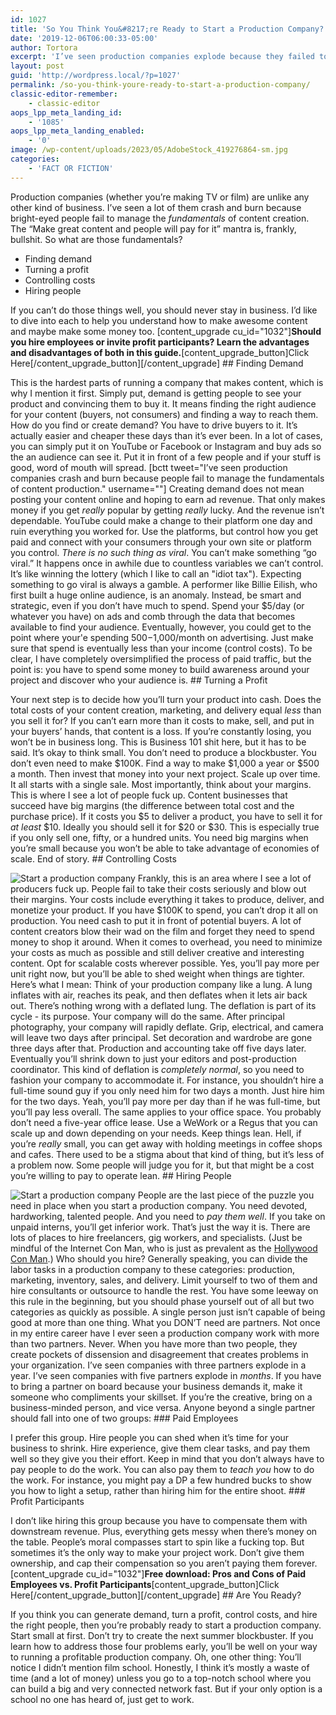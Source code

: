 ```yaml
---
id: 1027
title: 'So You Think You&#8217;re Ready to Start a Production Company?'
date: '2019-12-06T06:00:33-05:00'
author: Tortora
excerpt: 'I’ve seen production companies explode because they failed to manage the fundamentals of content production. Let’s go over those fundamentals. '
layout: post
guid: 'http://wordpress.local/?p=1027'
permalink: /so-you-think-youre-ready-to-start-a-production-company/
classic-editor-remember:
    - classic-editor
aops_lpp_meta_landing_id:
    - '1085'
aops_lpp_meta_landing_enabled:
    - '0'
image: /wp-content/uploads/2023/05/AdobeStock_419276864-sm.jpg
categories:
    - 'FACT OR FICTION'
---
```


Production companies (whether you’re making TV or film) are unlike any other kind of business. I’ve seen a lot of them crash and burn because bright-eyed people fail to manage the *fundamentals* of content creation. The “Make great content and people will pay for it” mantra is, frankly, bullshit. So what are those fundamentals?

- Finding demand
- Turning a profit
- Controlling costs
- Hiring people
 
 If you can’t do those things well, you should never stay in business. I’d like to dive into each to help you understand how to make awesome content and maybe make some money too. \[content\_upgrade cu\_id="1032"\]**Should you hire employees or invite profit participants? Learn the advantages and disadvantages of both in this guide.**\[content\_upgrade\_button\]Click Here\[/content\_upgrade\_button\]\[/content\_upgrade\] ## Finding Demand

 This is the hardest parts of running a company that makes content, which is why I mention it first. Simply put, demand is getting people to see your product and convincing them to buy it. It means finding the right audience for your content (buyers, not consumers) and finding a way to reach them. How do you find or create demand? You have to drive buyers to it. It’s actually easier and cheaper these days than it’s ever been. In a lot of cases, you can simply put it on YouTube or Facebook or Instagram and buy ads so the an audience can see it. Put it in front of a few people and if your stuff is good, word of mouth will spread. \[bctt tweet="I’ve seen production companies crash and burn because people fail to manage the fundamentals of content production." username=""\] Creating demand does not mean posting your content online and hoping to earn ad revenue. That only makes money if you get *really* popular by getting *really* lucky. And the revenue isn’t dependable. YouTube could make a change to their platform one day and ruin everything you worked for. Use the platforms, but control how you get paid and connect with your consumers through your own site or platform you control. *There is no such thing as viral*. You can’t make something “go viral.” It happens once in awhile due to countless variables we can’t control. It’s like winning the lottery (which I like to call an "idiot tax"). Expecting something to go viral is always a gamble. A performer like Billie Eilish, who first built a huge online audience, is an anomaly. Instead, be smart and strategic, even if you don’t have much to spend. Spend your $5/day (or whatever you have) on ads and comb through the data that becomes available to find your audience. Eventually, however, you could get to the point where your'e spending $500-$1,000/month on advertising. Just make sure that spend is eventually less than your income (control costs). To be clear, I have completely oversimplified the process of paid traffic, but the point is: you have to spend some money to build awareness around your project and discover who your audience is. ## Turning a Profit

 Your next step is to decide how you’ll turn your product into cash. Does the total costs of your content creation, marketing, and delivery equal *less* than you sell it for? If you can’t earn more than it costs to make, sell, and put in your buyers’ hands, that content is a loss. If you’re constantly losing, you won’t be in business long. This is Business 101 shit here, but it has to be said. It’s okay to think small. You don’t need to produce a blockbuster. You don’t even need to make $100K. Find a way to make $1,000 a year or $500 a month. Then invest that money into your next project. Scale up over time. It all starts with a single sale. Most importantly, think about your margins. This is where I see a lot of people fuck up. Content businesses that succeed have big margins (the difference between total cost and the purchase price). If it costs you $5 to deliver a product, you have to sell it for *at least* $10. Ideally you should sell it for $20 or $30. This is especially true if you only sell one, fifty, or a hundred units. You need big margins when you’re small because you won’t be able to take advantage of economies of scale. End of story. ## Controlling Costs

 ![Start a production company](http://wordpress.local/wp-content/uploads/2023/05/AdobeStock_301701619-sm.jpg) Frankly, this is an area where I see a lot of producers fuck up. People fail to take their costs seriously and blow out their margins. Your costs include everything it takes to produce, deliver, and monetize your product. If you have $100K to spend, you can’t drop it all on production. You need cash to put it in front of potential buyers. A lot of content creators blow their wad on the film and forget they need to spend money to shop it around. When it comes to overhead, you need to minimize your costs as much as possible and still deliver creative and interesting content. Opt for scalable costs wherever possible. Yes, you’ll pay more per unit right now, but you’ll be able to shed weight when things are tighter. Here’s what I mean: Think of your production company like a lung. A lung inflates with air, reaches its peak, and then deflates when it lets air back out. There’s nothing wrong with a deflated lung. The deflation is part of its cycle - its purpose. Your company will do the same. After principal photography, your company will rapidly deflate. Grip, electrical, and camera will leave two days after principal. Set decoration and wardrobe are gone three days after that. Production and accounting take off five days later. Eventually you’ll shrink down to just your editors and post-production coordinator. This kind of deflation is *completely normal*, so you need to fashion your company to accommodate it. For instance, you shouldn’t hire a full-time sound guy if you only need him for two days a month. Just hire him for the two days. Yeah, you’ll pay more per day than if he was full-time, but you’ll pay less overall. The same applies to your office space. You probably don’t need a five-year office lease. Use a WeWork or a Regus that you can scale up and down depending on your needs. Keep things lean. Hell, if you’re *really* small, you can get away with holding meetings in coffee shops and cafes. There used to be a stigma about that kind of thing, but it’s less of a problem now. Some people will judge you for it, but that might be a cost you’re willing to pay to operate lean. ## Hiring People

 ![Start a production company](http://wordpress.local/wp-content/uploads/2023/05/AdobeStock_352831677-sm.jpg) People are the last piece of the puzzle you need in place when you start a production company. You need devoted, hardworking, talented people. And you need to *pay them well*. If you take on unpaid interns, you’ll get inferior work. That’s just the way it is. There are lots of places to hire freelancers, gig workers, and specialists. (Just be mindful of the Internet Con Man, who is just as prevalent as the [Hollywood Con Man](http://wordpress.local/how-to-spot-a-hollywood-con-man-2/).) Who should you hire? Generally speaking, you can divide the labor tasks in a production company to these categories: production, marketing, inventory, sales, and delivery. Limit yourself to two of them and hire consultants or outsource to handle the rest. You have some leeway on this rule in the beginning, but you should phase yourself out of all but two categories as quickly as possible. A single person just isn’t capable of being good at more than one thing. What you DON’T need are partners. Not once in my entire career have I ever seen a production company work with more than two partners. Never. When you have more than two people, they create pockets of dissension and disagreement that creates problems in your organization. I’ve seen companies with three partners explode in a year. I’ve seen companies with five partners explode in *months*. If you have to bring a partner on board because your business demands it, make it someone who compliments your skillset. If you’re the creative, bring on a business-minded person, and vice versa. Anyone beyond a single partner should fall into one of two groups: ### Paid Employees

 I prefer this group. Hire people you can shed when it’s time for your business to shrink. Hire experience, give them clear tasks, and pay them well so they give you their effort. Keep in mind that you don’t always have to pay people to do the work. You can also pay them to *teach you* how to do the work. For instance, you might pay a DP a few hundred bucks to show you how to light a setup, rather than hiring him for the entire shoot. ### Profit Participants

 I don’t like hiring this group because you have to compensate them with downstream revenue. Plus, everything gets messy when there’s money on the table. People’s moral compasses start to spin like a fucking top. But sometimes it’s the only way to make your project work. Don’t give them ownership, and cap their compensation so you aren’t paying them forever. \[content\_upgrade cu\_id="1032"\]**Free download: Pros and Cons of Paid Employees vs. Profit Participants**\[content\_upgrade\_button\]Click Here\[/content\_upgrade\_button\]\[/content\_upgrade\] ## Are You Ready?

 If you think you can generate demand, turn a profit, control costs, and hire the right people, then you’re probably ready to start a production company. Start small at first. Don’t try to create the next summer blockbuster. If you learn how to address those four problems early, you’ll be well on your way to running a profitable production company. Oh, one other thing: You’ll notice I didn’t mention film school. Honestly, I think it’s mostly a waste of time (and a lot of money) unless you go to a top-notch school where you can build a big and very connected network fast. But if your only option is a school no one has heard of, just get to work.